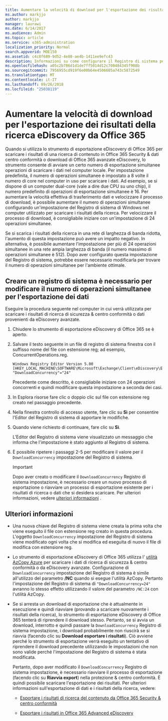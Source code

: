 ```yaml
---
title: Aumentare la velocità di download per l'esportazione dei risultati della ricerca eDiscovery da Office 365
ms.author: markjjo
author: markjjo
manager: laurawi
ms.date: 6/14/2017
ms.audience: Admin
ms.topic: article
ms.service: o365-administration
localization_priority: Normal
search.appverid: MOE150
ms.assetid: c4c8f689-9d52-4e80-ae4b-1411ee9efc43
description: Informazioni su come configurare il Registro di sistema per aumentare la velocità effettiva di scaricare i risultati della ricerca e cercare i dati da Office 365 Security &amp; eDiscovery centro conformità e avanzate di Office 365.
ms.openlocfilehash: a05c2b786d1d1de7ff5014d12c708484345f908b
ms.sourcegitcommit: 7956955cd919f6e00b64e4506605a743c5872549
ms.translationtype: MT
ms.contentlocale: it-IT
ms.lasthandoff: 09/26/2018
ms.locfileid: "25038119"
---
```

# <a name="increase-the-download-speed-when-exporting-ediscovery-search-results-from-office-365"></a>Aumentare la velocità di download per l'esportazione dei risultati della ricerca eDiscovery da Office 365

Quando si utilizza lo strumento di esportazione eDiscovery di Office 365 per scaricare i risultati di una ricerca di contenuto in Office 365 Security &amp; dati centro conformità o download di Office 365 avanzate eDiscovery, lo strumento consente di avviare un certo numero di esportazione simultanee operazioni di scaricare i dati nel computer locale. Per impostazione predefinita, il numero di operazioni simultanee è impostato a 8 volte il numero di core nel computer in uso per scaricare i dati. Ad esempio, se si dispone di un computer dual-core (vale a dire due CPU su uno chip), il numero predefinito di operazioni di esportazione simultanee è 16. Per aumentare la velocità effettiva di trasferimento dati e velocizzare il processo di download, è possibile aumentare il numero di operazioni simultanee configurando un'impostazione del Registro di sistema di Windows nel computer utilizzato per scaricare i risultati della ricerca. Per velocizzare il processo di download, è consigliabile iniziare con un'impostazione di 24 operazioni simultanee.
  
Se si scarica i risultati della ricerca in una rete di larghezza di banda ridotta, l'aumento di questa impostazione può avere un impatto negativo. In alternativa, è possibile aumentare l'impostazione per più di 24 operazioni simultanee in una rete ampia larghezza di banda (il numero massimo di operazioni simultanee è 512). Dopo aver configurato questa impostazione del Registro di sistema, potrebbe essere necessario modificarla per trovare il numero di operazioni simultanee per l'ambiente ottimale.
  
## <a name="create-a-registry-setting-to-change-the-number-of-concurrent-operations-when-exporting-data"></a>Creare un registro di sistema è necessario per modificare il numero di operazioni simultanee per l'esportazione dei dati

Eseguire la procedura seguente nel computer in cui verrà utilizzata per scaricare i risultati di ricerca di sicurezza &amp; centro conformità o dati provenienti da eDiscovery avanzate.
  
1. Chiudere lo strumento di esportazione eDiscovery di Office 365 se è aperto. 
    
2. Salvare il testo seguente in un file di registro di sistema finestra con il suffisso nome del file con estensione reg; ad esempio, ConcurrentOperations.reg. 
    
    ```
    Windows Registry Editor Version 5.00
    [HKEY_LOCAL_MACHINE\SOFTWARE\Microsoft\Exchange\Client\eDiscovery\ExportTool]
    "DownloadConcurrency"="24"
    ```

    Precedente come descritto, è consigliabile iniziare con 24 operazioni concorrenti e quindi modificare questa impostazione a seconda dei casi.
    
3. In Esplora risorse fare clic o doppio clic sul file con estensione reg creato nel passaggio precedente.
    
4. Nella finestra controllo di accesso utente, fare clic su **Sì** per consentire l'Editor del Registro di sistema di apportare le modifiche. 
    
5. Quando viene richiesto di continuare, fare clic su **Sì**.
    
    L'Editor del Registro di sistema viene visualizzato un messaggio che informa che l'impostazione è stato aggiunto al Registro di sistema.
    
6. È possibile ripetere i passaggi 2-5 per modificare il valore per il `DownloadConcurrency` impostazione del Registro di sistema. 
    
    > [!IMPORTANT]
    > Dopo aver creato o modificare il `DownloadConcurrency` Registro di sistema impostazione, è necessario creare un nuovo processo di esportazione o riavviare un processo di esportazione esistente per i risultati di ricerca o dati che si desidera scaricare. Per ulteriori informazioni, vedere [ulteriori informazioni](increase-download-speeds-when-exporting-ediscovery-results.md#moreinfo) . 
  
## <a name="more-information"></a>Ulteriori informazioni

- Una nuova chiave del Registro di sistema viene creata la prima volta che viene eseguito il file con estensione reg creato in questa procedura. L'oggetto `DownloadConcurrency` impostazione del Registro di sistema viene modificato ogni volta che si modifica ed eseguita di nuovo il file di modifica con estensione reg. 
    
- Lo strumento di esportazione eDiscovery di Office 365 utilizza l' [utilità AzCopy Azure](https://go.microsoft.com/fwlink/?linkid=849949) per scaricare i dati di ricerca di sicurezza &amp; centro conformità o da eDiscovery avanzate. Configurazione di `DownloadConcurrency` impostazione del Registro di sistema è simile all'utilizzo del parametro **/NC** quando si esegue l'utilità AzCopy. Pertanto l'impostazione del Registro di sistema di `"DownloadConcurrency=24"` avranno lo stesso effetto utilizzando il valore del parametro `/NC:24` con l'utilità AzCopy. 
    
- Se si arresta un download di esportazione che è attualmente in esecuzione e quindi riavviare (provando a scaricare nuovamente i risultati della ricerca), lo strumento di esportazione eDiscovery di Office 365 tenterà di riprendere il download stesso. Pertanto, se si avvia un download, interrotto e quindi passare la `DownloadConcurrency` Registro di sistema impostazione, i download probabilmente non riuscirà se si riavvia (facendo clic su **Download esportare i risultati**). Ciò avviene perché lo strumento di esportazione verrà eseguito un tentativo di riprendere il download precedente utilizzando le impostazioni che non sono valide perché l'impostazione del Registro di sistema è stata modificata.
    
    Pertanto, dopo aver modificato il `DownloadConcurrency` Registro di sistema impostazione, è necessario riavviare il processo di esportazione (facendo clic su **Riavvia export**) nella protezione &amp; centro conformità. È quindi possibile scaricare l'esportazione dei risultati. Per ulteriori informazioni sull'esportazione di dati e i risultati della ricerca, vedere:
    
  - [Esportare i risultati di ricerca del contenuto da Office 365 Security &amp; centro conformità](export-search-results.md)
    
  - [Esportare i risultati in Office 365 Advanced eDiscovery](export-results-in-advanced-ediscovery.md)
    
